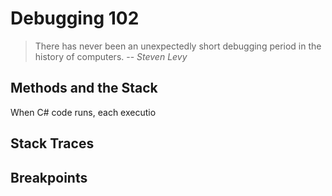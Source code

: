 # Debugging 102

>
> There has never been an unexpectedly short debugging period in the history of computers.
> -- <cite>Steven Levy</cite>

## Methods and the Stack

When C# code runs, each executio

## Stack Traces

## Breakpoints
